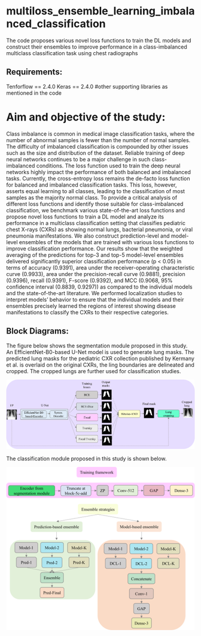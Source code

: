 # multiloss_ensemble_learning_imbalanced_classification
The code proposes various novel loss functions to train the DL models and construct their ensembles to improve performance in a class-imbalanced multiclass classification task using chest radiographs

## Requirements:
Tenforflow == 2.4.0
Keras == 2.4.0
#other supporting libraries as mentioned in the code

# Aim and objective of the study:
Class imbalance is common in medical image classification tasks, where the number of abnormal samples is fewer than the number of normal samples. The difficulty of imbalanced classification is compounded by other issues such as the size and distribution of the dataset. Reliable training of deep neural networks continues to be a major challenge in such class-imbalanced conditions. The loss function used to train the deep neural networks highly impact the performance of both balanced and imbalanced tasks. Currently, the cross-entropy loss remains the de-facto loss function for balanced and imbalanced classification tasks. This loss, however, asserts equal learning to all classes, leading to the classification of most samples as the majority normal class. To provide a critical analysis of different loss functions and identify those suitable for class-imbalanced classification, we benchmark various state-of-the-art loss functions and propose novel loss functions to train a DL model and analyze its performance in a multiclass classification setting that classifies pediatric chest X-rays (CXRs) as showing normal lungs, bacterial pneumonia, or viral pneumonia manifestations. We also construct prediction-level and model-level ensembles of the models that are trained with various loss functions to improve classification performance. Our results show that the weighted averaging of the predictions for top-3 and top-5 model-level ensembles delivered significantly superior classification performance (p < 0.05) in terms of accuracy (0.9391), area under the receiver-operating characteristic curve (0.9933), area under the precision-recall curve (0.9881), precision (0.9396), recall (0.9391), F-score (0.9392), and MCC (0.9068, 95% confidence interval (0.8839, 0.9297)) as compared to the individual models and the state-of-the-art literature. We performed localization studies to interpret models’ behavior to ensure that the individual models and their ensembles precisely learned the regions of interest showing disease manifestations to classify the CXRs to their respective categories.  
## Block Diagrams:

The figure below shows the segmentation module proposed in this study. An EfficientNet-B0-based U-Net model is used to generate lung masks. The predicted lung masks for the pediatric CXR collection published by Kermany et al. is overlaid on the original CXRs, the ling boundaries are delineated and cropped. The cropped lungs are further used for classification studies.

![alt text](segmentation_module.png)


The classification module proposed in this study is shown below.


![alt text](classification_module.png)
